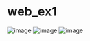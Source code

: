# web_ex1

![image](https://github.com/user-attachments/assets/abc4bf24-2451-4e76-a233-a412431e725c)
![image](https://github.com/user-attachments/assets/861df0f1-7d6b-4c87-b164-c0b7da33f069)
![image](https://github.com/user-attachments/assets/96b6cfcf-2a65-45d4-bb48-a2d30e796535)
